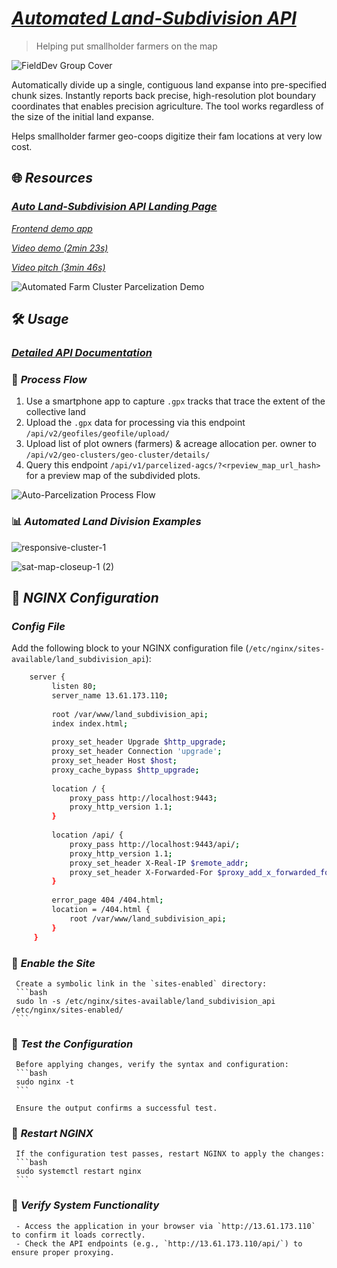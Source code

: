# [_Automated Land-Subdivision API_](http://13.61.173.110/)

> Helping put smallholder farmers on the map

![FieldDev Group Cover](https://user-images.githubusercontent.com/60096838/227154345-fd5e8a8f-c7b4-4cd2-85b7-4a0a81213c17.jpg)

Automatically divide up a single, contiguous land expanse into pre-specified chunk sizes. Instantly reports back precise, high-resolution plot boundary coordinates that enables precision agriculture. The tool works regardless of the size of the initial land expanse.

Helps smallholder farmer geo-coops digitize their fam locations at very low cost.

## 🌐 *_Resources_*

### [_Auto Land-Subdivision API Landing Page_](http://13.61.173.110/)

*[Frontend demo app](https://farmplots.web.app)*

*[Video demo (2min 23s)](https://www.loom.com/share/44a371170c8f46fe9bf30ed946f44604)*

*[Video pitch (3min 46s)](https://www.loom.com/share/c5ae871e21c1405e84ca1e573a9a7c99)*

![Automated Farm Cluster Parcelization Demo](https://github.com/monolithgoon/automated-land-subdivision-api/assets/60096838/3f884963-02a1-4455-b7d9-a281fc114ef7)

## 🛠️ *_Usage_*

### [_Detailed API Documentation_](http://13.61.173.110/api-guide)

### 🔄 *Process Flow*

1. Use a smartphone app to capture `.gpx` tracks that trace the extent of the collective land
2. Upload the `.gpx` data for processing via this endpoint `/api/v2/geofiles/geofile/upload/`
3. Upload list of plot owners (farmers) & acreage allocation per. owner to `/api/v2/geo-clusters/geo-cluster/details/`
4. Query this endpoint `/api/v1/parcelized-agcs/?<rpeview_map_url_hash>` for a preview map of the subdivided plots.

![Auto-Parcelization Process Flow](https://user-images.githubusercontent.com/60096838/227159621-6dfccf1a-f4b4-4c76-9946-ed7512e18235.png)

### 📊 *Automated Land Division Examples*

![responsive-cluster-1](https://user-images.githubusercontent.com/60096838/161726087-398efd30-1ff3-4535-877b-23a95393ba33.jpg)

![sat-map-closeup-1 (2)](https://user-images.githubusercontent.com/60096838/161726116-60a1771b-54c9-4ac0-bddb-7d58bf4d4b7f.png)

## 📝 *_NGINX Configuration_*

  ### *_Config File_*
  
   Add the following block to your NGINX configuration file (`/etc/nginx/sites-available/land_subdivision_api`):

   ```bash
       server {
            listen 80;
            server_name 13.61.173.110;
     
            root /var/www/land_subdivision_api;
            index index.html;
     
            proxy_set_header Upgrade $http_upgrade;
            proxy_set_header Connection 'upgrade';
            proxy_set_header Host $host;
            proxy_cache_bypass $http_upgrade;
     
            location / {
                proxy_pass http://localhost:9443;
                proxy_http_version 1.1;
            }
     
            location /api/ {
                proxy_pass http://localhost:9443/api/;
                proxy_http_version 1.1;
                proxy_set_header X-Real-IP $remote_addr;
                proxy_set_header X-Forwarded-For $proxy_add_x_forwarded_for;
            }
     
            error_page 404 /404.html;
            location = /404.html {
                root /var/www/land_subdivision_api;
            }
        }
   ```
  
  ### 🌠 *_Enable the Site_*  
     Create a symbolic link in the `sites-enabled` directory:  
     ```bash
     sudo ln -s /etc/nginx/sites-available/land_subdivision_api /etc/nginx/sites-enabled/
     ```
  
  ### 🌠 *_Test the Configuration_*  
     Before applying changes, verify the syntax and configuration:  
     ```bash
     sudo nginx -t
     ```
  
     Ensure the output confirms a successful test.  
  
  ### 🌠 *_Restart NGINX_*  
     If the configuration test passes, restart NGINX to apply the changes:  
     ```bash
     sudo systemctl restart nginx
     ```
  
  ### 🌠 *_Verify System Functionality_*  
     - Access the application in your browser via `http://13.61.173.110` to confirm it loads correctly.  
     - Check the API endpoints (e.g., `http://13.61.173.110/api/`) to ensure proper proxying.
